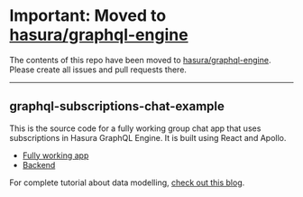 # Important: Moved to [hasura/graphql-engine](https://github.com/hasura/graphql-engine/tree/master/community/examples/realtime-chat)

The contents of this repo have been moved to [hasura/graphql-engine](https://github.com/hasura/graphql-engine/tree/master/community/examples/realtime-chat). Please create all issues and pull requests there.

---

## graphql-subscriptions-chat-example

This is the source code for a fully working group chat app that uses subscriptions in Hasura GraphQL Engine. It is built using React and Apollo.

- [Fully working app](https://chat-example-trial-roar.herokuapp.com)
- [Backend](https://hasura-realtime-group-chat.herokuapp.com)

For complete tutorial about data modelling, [check out this blog](https://medium.com/@rishichandrawawhal/building-a-realtime-chat-app-with-graphql-subscriptions-d68cd33e73f).

